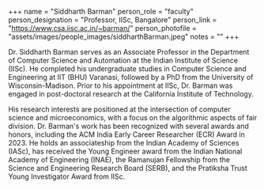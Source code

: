 +++
name = "Siddharth Barman"
person_role = "faculty"
person_designation = "Professor, IISc, Bangalore"
person_link = "https://www.csa.iisc.ac.in/~barman/"
person_photofile = "assets/images/people_images/siddharthBarman.jpeg"
notes = ""
+++

Dr. Siddharth Barman serves as an Associate Professor in the Department of Computer Science and Automation at the Indian
Institute of Science (IISc). He completed his undergraduate studies in Computer Science and Engineering at IIT (BHU)
Varanasi, followed by a PhD from the University of Wisconsin-Madison. Prior to his appointment at IISc, Dr. Barman was
engaged in post-doctoral research at the California Institute of Technology.

His research interests are positioned at the intersection of computer science and microeconomics, with a focus on the
algorithmic aspects of fair division. Dr. Barman's work has been recognized with several awards and honors, including
the ACM India Early Career Researcher (ECR) Award in 2023. He holds an associateship from the Indian Academy of
Sciences (IASc), has received the Young Engineer award from the Indian National Academy of Engineering (INAE), the
Ramanujan Fellowship from the Science and Engineering Research Board (SERB), and the Pratiksha Trust Young Investigator
Award from IISc.